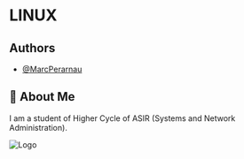 # LINUX

## Authors

- [@MarcPerarnau](https://github.com/MarcPerarnau)


## 🚀 About Me
I am a student of Higher Cycle of ASIR (Systems and Network Administration).


![Logo](https://github.com/MarcPerarnau/PYTHON/assets/151735878/ea693d34-9681-4f33-8510-ca4f4175b842)
